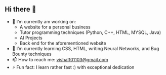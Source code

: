 ## Hi there 👋

- 🔭 I’m currently am working on:
  -   A website for a personal business
  -   Tutor programming techniques (Python, C++, HTML, MYSQL, Java)
  -   AI Projects
  -   Back end for the aforementioned website
- 🌱 I’m currently learning CSS, HTML, writing Neural Networks, and Bug Bounty techniques
- 📫 How to reach me: vishal101103@gmail.com
- ⚡ Fun fact: I learn rather fast :) with exceptional dedication
